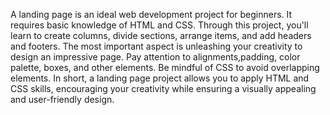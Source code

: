 A landing page is an ideal web development project for beginners.
It requires basic knowledge of HTML and CSS.
Through this project, you'll learn to create columns, divide sections, arrange items, and add headers and footers.
The most important aspect is unleashing your creativity to design an impressive page.
Pay attention to alignments,padding, color palette, boxes, and other elements.
Be mindful of CSS to avoid overlapping elements.
In short, a landing page project allows you to apply HTML and CSS skills, encouraging your creativity while ensuring a visually appealing and user-friendly design.
